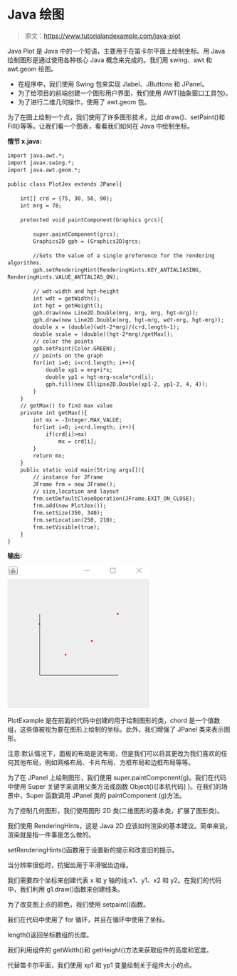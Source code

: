 # Java 绘图

> 原文：<https://www.tutorialandexample.com/java-plot>

Java Plot 是 Java 中的一个短语，主要用于在笛卡尔平面上绘制坐标。用 Java 绘制图形是通过使用各种核心 Java 概念来完成的。我们用 swing、awt 和 awt.geom 绘图。

*   在程序中，我们使用 Swing 包来实现 Jlabel、JButtons 和 JPanel。
*   为了给项目的前端创建一个图形用户界面，我们使用 AWT(抽象窗口工具包)。
*   为了进行二维几何操作，使用了 awt.geom 包。

为了在图上绘制一个点，我们使用了许多图形技术，比如 draw()、setPaint()和 Fill()等等。让我们看一个图表，看看我们如何在 Java 中绘制坐标。

**情节 x.java:**

```
import java.awt.*;  
import javax.swing.*;  
import java.awt.geom.*;  

public class PlotJex extends JPanel{  

    int[] crd = {75, 30, 50, 90};  
    int mrg = 78;  

    protected void paintComponent(Graphics grcs){  

        super.paintComponent(grcs);  
        Graphics2D gph = (Graphics2D)grcs;  

        //Sets the value of a single preference for the rendering algorithms.  
        gph.setRenderingHint(RenderingHints.KEY_ANTIALIASING, RenderingHints.VALUE_ANTIALIAS_ON);  

        // wdt-width and hgt-height  
        int wdt = getWidth();  
        int hgt = getHeight();  
        gph.draw(new Line2D.Double(mrg, mrg, mrg, hgt-mrg));  
        gph.draw(new Line2D.Double(mrg, hgt-mrg, wdt-mrg, hgt-mrg));  
        double x = (double)(wdt-2*mrg)/(crd.length-1);  
        double scale = (double)(hgt-2*mrg)/getMax();  
        // color the points  
        gph.setPaint(Color.GREEN);  
        // points on the graph  
        for(int i=0; i<crd.length; i++){  
            double xp1 = mrg+i*x;  
            double yp1 = hgt-mrg-scale*crd[i];  
            gph.fill(new Ellipse2D.Double(xp1-2, yp1-2, 4, 4));  
        }  
    }  
    // getMax() to find max value  
    private int getMax(){  
        int mx = -Integer.MAX_VALUE;  
        for(int i=0; i<crd.length; i++){  
            if(crd[i]>mx)  
                mx = crd[i];               
        }  
        return mx;  
    }         
    public static void main(String args[]){  
        // instance for JFrame   
        JFrame frm = new JFrame();  
        // size,location and layout  
        frm.setDefaultCloseOperation(JFrame.EXIT_ON_CLOSE);  
        frm.add(new PlotJex());  
        frm.setSize(350, 340);  
        frm.setLocation(250, 210);  
        frm.setVisible(true);  
    }  
} 
```

**输出:**

![Java Plot](img/30c5215addd7bb17a99ac86ba4871d7f.png)

PlotExample 是在前面的代码中创建的用于绘制图形的类，chord 是一个值数组，这些值被视为要在图形上绘制的坐标。此外，我们增强了 JPanel 类来表示图形。

注意:默认情况下，面板的布局是流布局，但是我们可以将其更改为我们喜欢的任何其他布局，例如网格布局、卡片布局、方框布局和边框布局等等。

为了在 JPanel 上绘制图形，我们使用 super.paintComponent(g)。我们在代码中使用 Super 关键字来调用父类方法或函数 Object(){[本机代码] }。在我们的场景中，Super 函数调用 JPanel 类的 paintComponent (g)方法。

为了控制几何图形，我们使用图形 2D 类(二维图形的基本类，扩展了图形类)。

我们使用 RenderingHints，这是 Java 2D 应该如何渲染的基本建议。简单来说，渲染就是指一件事是怎么做的。

setRenderingHints()函数用于设置新的提示和改变旧的提示。

当分辨率很低时，抗锯齿用于平滑锯齿边缘。

我们需要四个坐标来创建代表 x 和 y 轴的线:x1、y1、x2 和 y2。在我们的代码中，我们利用 g1.draw()函数来创建线条。

为了改变图上点的颜色，我们使用 setpaint()函数。

我们在代码中使用了 for 循环，并且在循环中使用了坐标。

length()返回坐标数组的长度。

我们利用组件的 getWidth()和 getHeight()方法来获取组件的高度和宽度。

代替笛卡尔平面，我们使用 xp1 和 yp1 变量绘制关于组件大小的点。